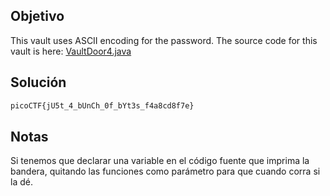 ## Objetivo
This vault uses ASCII encoding for the password. The source code for this vault is here: [VaultDoor4.java](https://jupiter.challenges.picoctf.org/static/834acd392e0964a41f05790655a994b9/VaultDoor4.java)
## Solución
```bash
picoCTF{jU5t_4_bUnCh_0f_bYt3s_f4a8cd8f7e}
```
## Notas
Si tenemos que declarar una variable en el código fuente que imprima la bandera, quitando las funciones como parámetro para que cuando corra si la dé.